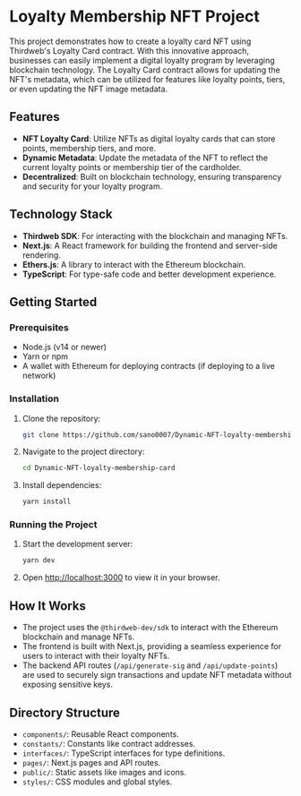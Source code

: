 # Loyalty Membership NFT Project

This project demonstrates how to create a loyalty card NFT using Thirdweb's Loyalty Card contract. With this innovative approach, businesses can easily implement a digital loyalty program by leveraging blockchain technology. The Loyalty Card contract allows for updating the NFT's metadata, which can be utilized for features like loyalty points, tiers, or even updating the NFT image metadata.

## Features

- **NFT Loyalty Card**: Utilize NFTs as digital loyalty cards that can store points, membership tiers, and more.
- **Dynamic Metadata**: Update the metadata of the NFT to reflect the current loyalty points or membership tier of the cardholder.
- **Decentralized**: Built on blockchain technology, ensuring transparency and security for your loyalty program.

## Technology Stack

- **Thirdweb SDK**: For interacting with the blockchain and managing NFTs.
- **Next.js**: A React framework for building the frontend and server-side rendering.
- **Ethers.js**: A library to interact with the Ethereum blockchain.
- **TypeScript**: For type-safe code and better development experience.

## Getting Started

### Prerequisites

- Node.js (v14 or newer)
- Yarn or npm
- A wallet with Ethereum for deploying contracts (if deploying to a live network)

### Installation

1. Clone the repository:
   ```bash
   git clone https://github.com/sano0007/Dynamic-NFT-loyalty-membership-card.git
   ```

2. Navigate to the project directory:
   ```bash
   cd Dynamic-NFT-loyalty-membership-card
   ```

3. Install dependencies:
   ```bash
   yarn install
   ```

### Running the Project

1. Start the development server:
   ```bash
   yarn dev
   ```

2. Open [http://localhost:3000](http://localhost:3000) to view it in your browser.


## How It Works

- The project uses the `@thirdweb-dev/sdk` to interact with the Ethereum blockchain and manage NFTs.
- The frontend is built with Next.js, providing a seamless experience for users to interact with their loyalty NFTs.
- The backend API routes (`/api/generate-sig` and `/api/update-points`) are used to securely sign transactions and update NFT metadata without exposing sensitive keys.

## Directory Structure

- `components/`: Reusable React components.
- `constants/`: Constants like contract addresses.
- `interfaces/`: TypeScript interfaces for type definitions.
- `pages/`: Next.js pages and API routes.
- `public/`: Static assets like images and icons.
- `styles/`: CSS modules and global styles.


